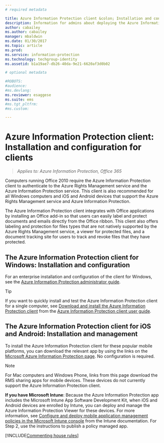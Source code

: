 ```yaml
---
# required metadata

title: Azure Information Protection client &colon; Installation and configuration for clients | Azure Information Protection
description: Information for admins about deploying the Azure Information Protection client on Windows computers and mobile devices.
author: cabailey
ms.author: cabailey
manager: mbaldwin
ms.date: 01/30/2017
ms.topic: article
ms.prod:
ms.service: information-protection
ms.technology: techgroup-identity
ms.assetid: b1a19ae7-db26-40da-9e21-6620af3d0b02

# optional metadata

#ROBOTS:
#audience:
#ms.devlang:
ms.reviewer: esaggese
ms.suite: ems
#ms.tgt_pltfrm:
#ms.custom:

---
```


# Azure Information Protection client: Installation and configuration for clients

>*Applies to: Azure Information Protection, Office 365*

Computers running Office 2010 require the Azure Information Protection client to authenticate to the Azure Rights Management service and the Azure Information Protection service. This client is also recommended for all Windows computers and iOS and Android devices that support the Azure Rights Management service and Azure Information Protection. 

The Azure Information Protection client integrates with Office applications by installing an Office add-in so that users can easily label and protect documents and emails directly from the Office ribbon. This client also offers labeling and protection for files types that are not natively supported by the Azure Rights Management service, a viewer for protected files, and a document tracking site for users to track and revoke files that they have protected.

## The Azure Information Protection client for Windows: Installation and configuration
For an enterprise installation and configuration of the client for Windows, see the [Azure Information Protection administrator guide](../rms-client/client-admin-guide.md).

> [!TIP]
> If you want to quickly install and test the Azure Information Protection client for a single computer, see [Download and install the Azure Information Protection client](../rms-client/install-client.md) from the [Azure Information Protection client user guide](../rms-client/client-user-guide.md).

## The Azure Information Protection client for iOS and Android: Installation and management
To install the Azure Information Protection client for these popular mobile platforms, you can download the relevant app by using the links on the [Microsoft Azure Information Protection page](http://go.microsoft.com/fwlink/?LinkId=303970). No configuration is required.

> [!NOTE]
> For Mac computers and Windows Phone, links from this page download the RMS sharing apps for mobile devices. These devices do not currently support the Azure Information Protection client.

**If you have Microsoft Intune**: Because the Azure Information Protection app includes the Microsoft Intune App Software Development Kit, when iOS and Android devices are enrolled by Intune, you can deploy and manage the Azure Information Protection Viewer for these devices. For more information, see [Configure and deploy mobile application management policies in the Microsoft Intune console](/intune/deploy-use/configure-and-deploy-mobile-application-management-policies-in-the-microsoft-intune-console) from the Intune documentation. For Step 2, use the instructions to publish a policy managed app.

[!INCLUDE[Commenting house rules](../includes/houserules.md)]


